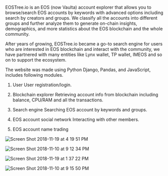 EOSTree.io is an EOS (now Vaulta) account explorer that allows you to browse/search EOS accounts by keywords with advanced options including search by creators and groups. We classify all the accounts into different groups and further analyze them to generate on-chain insights, demographics, and more statistics about the EOS blockchain and the whole community.

After years of growing, EOSTree.io became a go-to search engine for users who are interested in EOS blockchain and interact with the community, we have partnered with many entities like Lynx wallet, TP wallet, IMEOS and so on to support the ecosystem.

The website was made using Python Django, Pandas, and JavaScript, includes following modules.

1.	User
User registration/login.

2.	Blockchain explorer
Retrieving account info from blockchain including balance, CPU/RAM and all the transactions.

3.	Search engine
Searching EOS account by keywords and groups.

4.	EOS account social network
Interacting with other members.

5.	EOS account name trading


![Screen Shot 2018-11-19 at 4 19 51 PM](https://github.com/user-attachments/assets/9b517b60-cd25-4424-93af-f7c324dcb822)

![Screen Shot 2018-11-10 at 9 12 34 PM](https://github.com/user-attachments/assets/8c6c2774-461e-4286-9efc-42edeb7b255e)

![Screen Shot 2018-11-19 at 1 37 22 PM](https://github.com/user-attachments/assets/db7c38a6-a2a4-4bf8-8774-53f96e486413)

![Screen Shot 2018-11-10 at 9 15 50 PM](https://github.com/user-attachments/assets/021f6941-859a-48c2-8378-54d172dd7ae6)


